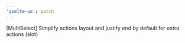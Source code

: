 ```yaml
---
'svelte-ux': patch
---
```


[MultiSelect] Simplify actions layout and justify end by default for extra actions (slot)
